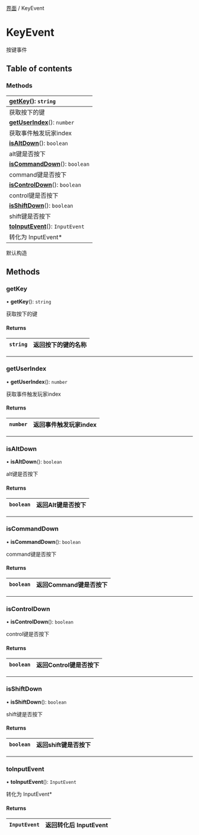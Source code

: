 [界面](../groups/界面.界面.md) / KeyEvent

# KeyEvent <Badge type="tip" text="Class" /> <Score text="KeyEvent" />

按键事件

## Table of contents

### Methods <Score text="Methods" /> 
| **[getKey](mw.KeyEvent.md#getkey)**(): `string` <Badge type="tip" text="client" />  |
| :-----|
| 获取按下的键|
| **[getUserIndex](mw.KeyEvent.md#getuserindex)**(): `number` <Badge type="tip" text="client" />  |
| 获取事件触发玩家index|
| **[isAltDown](mw.KeyEvent.md#isaltdown)**(): `boolean` <Badge type="tip" text="client" />  |
| alt键是否按下|
| **[isCommandDown](mw.KeyEvent.md#iscommanddown)**(): `boolean` <Badge type="tip" text="client" />  |
| command键是否按下|
| **[isControlDown](mw.KeyEvent.md#iscontroldown)**(): `boolean` <Badge type="tip" text="client" />  |
| control键是否按下|
| **[isShiftDown](mw.KeyEvent.md#isshiftdown)**(): `boolean` <Badge type="tip" text="client" />  |
| shift键是否按下|
| **[toInputEvent](mw.KeyEvent.md#toinputevent)**(): `InputEvent` <Badge type="tip" text="client" />  |
| 转化为 InputEvent*|

默认构造

## Methods

### getKey <Score text="getKey" /> 

• **getKey**(): `string` <Badge type="tip" text="client" />

获取按下的键

#### Returns

| `string` | 返回按下的键的名称 |
| :------ | :------ |

___

### getUserIndex <Score text="getUserIndex" /> 

• **getUserIndex**(): `number` <Badge type="tip" text="client" />

获取事件触发玩家index

#### Returns

| `number` | 返回事件触发玩家index |
| :------ | :------ |

___

### isAltDown <Score text="isAltDown" /> 

• **isAltDown**(): `boolean` <Badge type="tip" text="client" />

alt键是否按下

#### Returns

| `boolean` | 返回Alt键是否按下 |
| :------ | :------ |

___

### isCommandDown <Score text="isCommandDown" /> 

• **isCommandDown**(): `boolean` <Badge type="tip" text="client" />

command键是否按下

#### Returns

| `boolean` | 返回Command键是否按下 |
| :------ | :------ |

___

### isControlDown <Score text="isControlDown" /> 

• **isControlDown**(): `boolean` <Badge type="tip" text="client" />

control键是否按下

#### Returns

| `boolean` | 返回Control键是否按下 |
| :------ | :------ |

___

### isShiftDown <Score text="isShiftDown" /> 

• **isShiftDown**(): `boolean` <Badge type="tip" text="client" />

shift键是否按下

#### Returns

| `boolean` | 返回shift键是否按下 |
| :------ | :------ |

___

### toInputEvent <Score text="toInputEvent" /> 

• **toInputEvent**(): `InputEvent` <Badge type="tip" text="client" />

转化为 InputEvent*

#### Returns

| `InputEvent` | 返回转化后 InputEvent |
| :------ | :------ |
